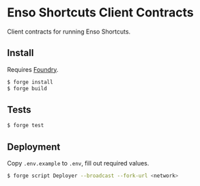 # Enso Shortcuts Client Contracts

Client contracts for running Enso Shortcuts.

## Install

Requires [Foundry](https://getfoundry.sh/).

```bash
$ forge install
$ forge build
```

## Tests

```bash
$ forge test
```

## Deployment

Copy `.env.example` to `.env`, fill out required values.

```bash
$ forge script Deployer --broadcast --fork-url <network>
```
